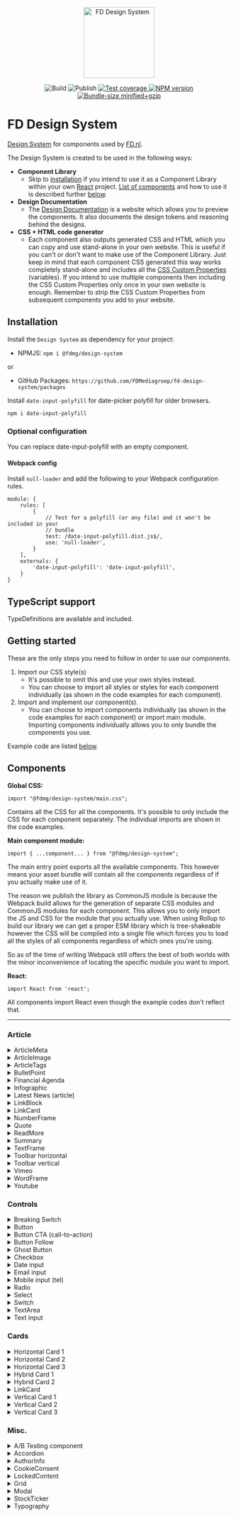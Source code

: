 <p align="center">
    <a href="https://design-system.fd.nl" target="_BLANK">
        <img width="160" src="https://github.com/FDMediagroep/fd-design-system/raw/master/public/assets/icons/logo.svg?sanitize=true" alt="FD Design System">
    </a>
</p>

<p align="center">
    <span>
        <img src="https://github.com/FDMediagroep/fd-design-system/workflows/Build/badge.svg" alt="Build"/>
    </span>
    <span>
        <img src="https://github.com/FDMediagroep/fd-design-system/workflows/Publish/badge.svg" alt="Publish"/>
    </span>
    <a href="https://coveralls.io/github/FDMediagroep/fd-design-system?branch=master" target="_blank">
        <img src="https://coveralls.io/repos/github/FDMediagroep/fd-design-system/badge.svg?branch=master" alt="Test coverage"/>
    </a>
    <a href="https://npmjs.com/package/@fdmg%2Fdesign-system" target="_blank">
        <img src="https://img.shields.io/npm/v/@fdmg/design-system?color=blue" alt="NPM version"/>
    </a>
    <a href="https://bundlephobia.com/result?p=@fdmg/design-system" target="_blank">
        <img src="https://img.shields.io/bundlephobia/minzip/@fdmg/design-system" alt="Bundle-size minified+gzip"/>
    </a>
</p>

# FD Design System

[Design System](https://design-system.fd.nl) for components used by [FD.nl](https://fd.nl).

The Design System is created to be used in the following ways:

-   **Component Library**
    -   Skip to [installation](#installation) if you intend to use it as a Component Library within your own [React](https://reactjs.org/) project. [List of components](#components) and how to use it is described further [below](#components).
-   **Design Documentation**
    -   The [Design Documentation](https://design-system.fd.nl) is a website which allows you to preview the components. It also documents the design tokens and reasoning behind the designs.
-   **CSS + HTML code generator**
    -   Each component also outputs generated CSS and HTML which you can copy and use stand-alone in your own website. This is useful if you can't or don't want to make use of the Component Library. Just keep in mind that each component CSS generated this way works completely stand-alone and includes all the [CSS Custom Properties](https://developer.mozilla.org/en-US/docs/Web/CSS/Using_CSS_custom_properties) (variables). If you intend to use multiple components then including the CSS Custom Properties only once in your own website is enough. Remember to strip the CSS Custom Properties from subsequent components you add to your website.

## Installation

Install the `Design System` as dependency for your project:

-   NPMJS: `npm i @fdmg/design-system`

or

-   GitHub Packages: `https://github.com/FDMediagroep/fd-design-system/packages`

Install `date-input-polyfill` for date-picker polyfill for older browsers.

`npm i date-input-polyfill`

### Optional configuration

You can replace date-input-polyfill with an empty component.

#### Webpack config

Install `null-loader` and add the following to your Webpack configuration rules.

```
module: {
    rules: [
        {
            // Test for a polyfill (or any file) and it won't be included in your
            // bundle
            test: /date-input-polyfill.dist.js$/,
            use: 'null-loader',
        }
    ],
    externals: {
        'date-input-polyfill': 'date-input-polyfill',
    }
}
```

## TypeScript support

TypeDefinitions are available and included.

## Getting started

These are the only steps you need to follow in order to use our components.

1. Import our CSS style(s)
    - It's possible to omit this and use your own styles instead.
    - You can choose to import all styles or styles for each component individually (as shown in the code examples for each component).
1. Import and implement our component(s).
    - You can choose to import components individually (as shown in the code examples for each component) or import main module. Importing components individually allows you to only bundle the components you use.

Example code are listed [below](#components).

## Components

**Global CSS:**

```
import "@fdmg/design-system/main.css";
```

Contains all the CSS for all the components. It's possible to only include the CSS for each component separately.
The individual imports are shown in the code examples.

**Main component module:**

```
import { ...component... } from "@fdmg/design-system";
```

The main entry point exports all the available components. This however means your asset bundle will contain all the components regardless of if you actually make use of it.

The reason we publish the library as CommonJS module is because the Webpack build allows for the generation of separate
CSS modules and CommonJS modules for each component. This allows you to only import the JS and CSS for the module that you actually use.
When using Rollup to build our library we can get a proper ESM library which is tree-shakeable however the CSS will be compiled into a single file which forces you to load all the styles of all components regardless of which ones you're using.

So as of the time of writing Webpack still offers the best of both worlds with the minor inconvenience of locating the specific module you want to import.

**React:**

```
import React from 'react';
```

All components import React even though the example codes don't reflect that.

---

### Article

<details>
<summary>ArticleMeta</summary>

Component CSS:

```
import "@fdmg/design-system/components/design-tokens/design-tokens.css";
import "@fdmg/design-system/components/article-meta/ArticleMeta.css";
```

```
import { ArticleMeta } from "@fdmg/design-system/components/input/ArticleMeta";

function Foo() {
    return (
        <ArticleMeta authors={["fullName": "Willem L."]}/>
    );
}
```

</details>

<details>
<summary>ArticleImage</summary>

[Demo](https://design-system.fd.nl/article-image)

Component CSS:

```
import "@fdmg/design-system/components/design-tokens/design-tokens.css";
import "@fdmg/design-system/components/article-image/ArticleImage.css";
```

```
import { ArticleImage } from "@fdmg/design-system/components/article-image/ArticleImage";

function Foo() {
    return (
        <ArticleImage
            baseUrl="https://images.example.com"
            caption="What a photo"
            credit="Foto: Willem L."
            fileName="image.jpg"/>
    );
}
```

</details>

<details>
<summary>ArticleTags</summary>

[Demo](https://design-system.fd.nl/article-tags)

Component CSS:

```
import "@fdmg/design-system/components/design-tokens/design-tokens.css";
import "@fdmg/design-system/components/article-tags/ArticleTags.css";
```

```
import { ArticleTags } from "@fdmg/design-system/components/article-tags/ArticleTags";

function Foo() {
    return (
        <ArticleTags
            onDisableAlertClick={() => {}}
            onEnableAlertClick={() => {}}
            onFollowClick={() => {}}
            onUnfollowClick={() => {}}
            title="Volgen via mijn nieuws"
            titleLink="https://fd.nl/mijn-nieuws"
            tags={[
                {
                    tag: 'Detailhandel',
                    uuid: '1',
                },
                {
                    selected: true,
                    tag: 'Eten & Drinken',
                    uuid: '2',
                },
                {
                    alertSelected: true,
                    selected: true,
                    tag: 'Supermarkt',
                    uuid: '3',
                },
            ]}
        />
    );
}
```

</details>

<details>
<summary>BulletPoint</summary>

[Demo](https://design-system.fd.nl/article-bullet-point)

Component CSS:

```
import "@fdmg/design-system/components/design-tokens/design-tokens.css";
import "@fdmg/design-system/components/bullet-point/BulletPoint.css";
```

```
import { BulletPoint } from "@fdmg/design-system/components/bullet-point/BulletPoint";

function Foo() {
    return (
        <BulletPoint bullets={["bullet 1" "bullet 2"]}/>
    );
}
```

</details>

<details>
<summary>Financial Agenda</summary>

[Demo](https://design-system.fd.nl/financial-agenda)

Component CSS:

```
import "@fdmg/design-system/components/design-tokens/design-tokens.css";
import "@fdmg/design-system/components/financial-agenda/FinancialAgenda.css";
```

```
import { FinancialAgenda } from "@fdmg/design-system/components/financial-agenda/FinancialAgenda";

function Foo() {
    return (
        <FinancialAgenda
            agendaItems={[
                {
                    date: '25 mei',
                    source: 'VK',
                    description:
                        'Bankholiday - financiële markten gesloten',
                },
                {
                    date: '25 mei',
                    source: 'VS',
                    description:
                        'Memorial day - financiële markten gesloten',
                },
            ]}
        />
    );
}
```

</details>

<details>
<summary>Infographic</summary>

[Demo](https://design-system.fd.nl/article-infographic)

Component CSS:

```
import "@fdmg/design-system/components/design-tokens/design-tokens.css";
import "@fdmg/design-system/components/infographic/Infographic.css";
```

```
import { Infographic } from "@fdmg/design-system/components/infographic/Infographic";

function Foo() {
    return (
        <Infographic src="https://example.com/image.png" height="400" />
    );
}
```

</details>

<details>
<summary>Latest News (article)</summary>

[Demo](https://design-system.fd.nl/article-latest-news)

Component CSS:

```
import "@fdmg/design-system/components/design-tokens/design-tokens.css";
import "@fdmg/design-system/components/article-latest-news/ArticlelatestNews.css";
```

```
import { ArticleLatestNews } from "@fdmg/design-system/components/article-latest-news/ArticleLatestNews";

function Foo() {
    return (
        <ArticleLatestNews
            news={[
                {
                    uuid: '1',
                    dateTime: `11:18`,
                    title: `Provinciale lijsttrekkers CDA: stop met 'drammen en dromen' over klimaat`,
                    url: `https://fd.nl/economie-politiek/1288207/provinciale-lijsttrekkers-cda-stop-met-drammen-en-dromen-over-klimaat`,
                },
                {
                    uuid: '2',
                    dateTime: `11:15`,
                    title: `Luchtvaartbedrijf Germania valt om`,
                    url: `https://fd.nl/ondernemen/1288215/luchtvaartbedrijf-germania-valt-om`,
                    isRead: true,
                },
                {
                    uuid: '3',
                    dateTime: `11:10`,
                    title: `Britse dienstensector krijgt harde tik van brexit`,
                    url: `https://fd.nl/economie-politiek/1288213/britse-dienstensector-krijgt-harde-tik-van-brexit`,
                },
                {
                    uuid: '4',
                    dateTime: `11:00`,
                    title: `DNB: Bovag-garantie toch geen verzekering`,
                    url: `https://fd.nl/ondernemen/1288299/dnb-bovag-garantie-toch-geen-verzekering`,
                },
            ]}
        />
    );
}
```

</details>

<details>
<summary>LinkBlock</summary>

[Demo](https://design-system.fd.nl/article-link-block)

Component CSS:

```
import "@fdmg/design-system/components/design-tokens/design-tokens.css";
import "@fdmg/design-system/components/article-link-block/LinkBlock.css";
```

```
import { LinkBlock } from "@fdmg/design-system/components/article-link-block/LinkBlock";

function Foo() {
    return (
        <LinkBlock title="Read more" description="Click here to read all about it" url="https://fd.nl"/>
    );
}
```

</details>

<details>
<summary>LinkCard</summary>

[Demo](https://design-system.fd.nl/article-link-card)

Component CSS:

```
import "@fdmg/design-system/components/design-tokens/design-tokens.css";
import "@fdmg/design-system/components/article-link-card/LinkCard.css";
```

```
import { LinkCard as ArticleLinkCard } from "@fdmg/design-system/components/article-link-card/LinkCard";

function Foo() {
    return (
        <ArticleLinkCard
            link="/mijn-nieuws"
            title="Beheer"
            linkText="Ga naar laatste nieuws"
        />
    );
}
```

</details>

<details>
<summary>NumberFrame</summary>

[Demo](https://design-system.fd.nl/numberframe)

Component CSS:

```
import "@fdmg/design-system/components/design-tokens/design-tokens.css";
import "@fdmg/design-system/components/numberframe/NumberFrame.css";
```

```
import { NumberFrame } from "@fdmg/design-system/components/numberframe/NumberFrame";

function Foo() {
    return (
        <NumberFrame
            number=`80%`,
            description=`of the statistiscs found on the internet are lies`
        />
    );
}
```

</details>

<details>
<summary>Quote</summary>

[Demo](https://design-system.fd.nl/quote)

Component CSS:

```
import "@fdmg/design-system/components/design-tokens/design-tokens.css";
import "@fdmg/design-system/components/quote/Quote.css";
```

```
import { Quote } from "@fdmg/design-system/components/quote/Quote";

function Foo() {
    return (
        <Quote
            blockquote={`This is the quote text`},
            figcaption={`Willem L.`}

        />
    );
}
```

</details>

<details>
<summary>ReadMore</summary>

[Demo](https://design-system.fd.nl/readmore)

Component CSS:

```
import "@fdmg/design-system/components/design-tokens/design-tokens.css";
import "@fdmg/design-system/components/readmore/ReadMore.css";
```

```
import { ReadMore } from "@fdmg/design-system/components/readmore/ReadMore";

function Foo() {
    return (
        <ReadMore
            title=`Lees ook`,
            links=[
                `A <a href="http://fd.nl">link</a>`,
                `Another <a href="https://www.willemliu.nl">link</a>`
            ]
        />
    );
}
```

</details>

<details>
<summary>Summary</summary>

[Demo](https://design-system.fd.nl/article-summary)

Component CSS:

```
import "@fdmg/design-system/components/design-tokens/design-tokens.css";
import "@fdmg/design-system/components/article-summary/Summary.css";
```

```
import { Summary } from "@fdmg/design-system/components/article-summary/Summary";

function Foo() {
    return (
        <Summary
            title="Samenvatting"
            summaries=[
                "Bulletpoint samenvatting 1"
                "Bulletpoint samenvatting 2"
                "Bulletpoint samenvatting 3"
            ]/>
    );
}
```

</details>

<details>
<summary>TextFrame</summary>

[Demo](https://design-system.fd.nl/textframe)

Component CSS:

```
import "@fdmg/design-system/components/design-tokens/design-tokens.css";
import "@fdmg/design-system/components/textframe/TextFrame.css";
```

```
import { TextFrame } from "@fdmg/design-system/components/textframe/TextFrame";

function Foo() {
    return (
        <TextFrame
            title=`TextFrame test`,
            description=`Aenean lacinia bibendum nulla sed consectetur. Donec id elit non
mi porta gravida at eget metus. Cum sociis natoque penatibus et
magnis dis parturient montes, nascetur ridiculus mus.`
        />
    );
}
```

</details>

<details>
<summary>Toolbar horizontal</summary>

[Demo](https://design-system.fd.nl/toolbar/horizontal)

Component CSS:

```
import "@fdmg/design-system/components/design-tokens/design-tokens.css";
import "@fdmg/design-system/components/toolbar/HorizontalToolbar.css";
```

```
import { HorizontalToolbar } from "@fdmg/design-system/components/toolbar/HorizontalToolbar";

function Foo() {
    return (
        <HorizontalToolbar
            id="12345"
            bookmarked={bookmarked}
            onClick={handleClick}
        />
    );
}
```

</details>

<details>
<summary>Toolbar vertical</summary>

[Demo](https://design-system.fd.nl/toolbar/vertical)

Component CSS:

```
import "@fdmg/design-system/components/design-tokens/design-tokens.css";
import "@fdmg/design-system/components/toolbar/VerticalToolbar.css";
```

```
import { VerticalToolbar } from "@fdmg/design-system/components/toolbar/VerticalToolbar";

function Foo() {
    return (
        <VerticalToolbar
            id="12345"
            bookmarked={bookmarked}
            onClick={handleClick}
        />
    );
}
```

</details>

<details>
<summary>Vimeo</summary>

Component CSS:

```
import "@fdmg/design-system/components/design-tokens/design-tokens.css";
import "@fdmg/design-system/components/vimeo/Vimeo.css";
```

```
import { Vimeo } from "@fdmg/design-system/components/vimeo/Vimeo";

function Foo() {
    return (
        <Vimeo id="<vimeo id>" />
    );
}
```

</details>

<details>
<summary>WordFrame</summary>

[Demo](https://design-system.fd.nl/wordframe)

Component CSS:

```
import "@fdmg/design-system/components/design-tokens/design-tokens.css";
import "@fdmg/design-system/components/wordframe/WordFrame.css";
```

```
import { WordFrame } from "@fdmg/design-system/components/wordframe/WordFrame";

function Foo() {
    return (
        <WordFrame
            title=`WordFrame test`,
            description=`Aenean lacinia bibendum nulla sed consectetur. Donec id elit non
mi porta gravida at eget metus. Cum sociis natoque penatibus et
magnis dis parturient montes, nascetur ridiculus mus.`
        />
    );
}
```

</details>

<details>
<summary>Youtube</summary>

Component CSS:

```
import "@fdmg/design-system/components/design-tokens/design-tokens.css";
import "@fdmg/design-system/components/youtube/Youtube.css";
```

```
import { Youtube } from "@fdmg/design-system/components/youtube/Youtube";

function Foo() {
    return (
        <Youtube id="<Youtube id>" />
    );
}
```

</details>

### Controls

<details>
<summary>Breaking Switch</summary>

[Demo](https://design-system.fd.nl/input/breaking-switch)

Component CSS:

```
import "@fdmg/design-system/components/design-tokens/design-tokens.css";
import "@fdmg/design-system/components/input/BreakingSwitch.css";
```

```
import { BreakingSwitch } from "@fdmg/design-system/components/input/BreakingSwitch";

interface Props {
    checked?: boolean;
}

function Foo(props: Props) {
    const [checked, setChecked] = useState(props.checked);

    function handleChange(e: React.ChangeEvent<HTMLInputElement>) {
        setChecked(e.currentTarget.checked);
    }

    return (
        <BreakingSwitch
            label="Label of the switch"
            checked={checked}
            onChange={handleChange}
        />
    );
}
```

</details>

<details>
<summary>Button</summary>

[Demo](https://design-system.fd.nl/button/default)

Component CSS:

```
import "@fdmg/design-system/components/design-tokens/design-tokens.css";
import "@fdmg/design-system/components/button/Button.css";
```

```
import { Button } from "@fdmg/design-system/components/button/Button";

function Foo() {
    function handleClick() {
        console.log('clicked');
    }

    return (
        <Button onClick={handleClick}>Click me!</Button>
    );
}
```

</details>

<details>
<summary>Button CTA (call-to-action)</summary>

[Demo](https://design-system.fd.nl/button/cta)

Component CSS:

```
import "@fdmg/design-system/components/design-tokens/design-tokens.css";
import "@fdmg/design-system/components/button/ButtonCta.css";
```

```
import { ButtonCta } from "@fdmg/design-system/components/button/ButtonCta";

function Foo() {
    function handleClick() {
        console.log('clicked');
    }

    return (
        <ButtonCta onClick={handleClick}>Click me!</ButtonCta>
    );
}
```

</details>

<details>
<summary>Button Follow</summary>

[Demo](https://design-system.fd.nl/button/follow)

Component CSS:

```
import "@fdmg/design-system/components/design-tokens/design-tokens.css";
import "@fdmg/design-system/components/button/ButtonFollow.css";
```

```
import { useState } from 'react';
import { ButtonFollow } from "@fdmg/design-system/components/button/ButtonFollow";

function Foo() {
    const [follow, setFollow] = useState(false);
    function handleClick() {
        console.log('clicked');
        setFollow(!follow);
    }

    return (
        <ButtonFollow selected={follow} onClick={handleClick}>Click me!</ButtonFollow>
    );
}
```

</details>

<details>
<summary>Ghost Button</summary>

[Demo](https://design-system.fd.nl/button/ghost)

Component CSS:

```
import "@fdmg/design-system/components/design-tokens/design-tokens.css";
import "@fdmg/design-system/components/button/ButtonGhost.css";
```

```
import { ButtonGhost } from "@fdmg/design-system/components/button/ButtonGhost";

function Foo() {
    function handleClick() {
        console.log('clicked');
    }

    return (
        <ButtonGhost onClick={handleClick}>Click me!</ButtonGhost>
    );
}
```

</details>

<details>
<summary>Checkbox</summary>

[Demo](https://design-system.fd.nl/input/checkbox)

Component CSS:

```
import "@fdmg/design-system/components/design-tokens/design-tokens.css";
import "@fdmg/design-system/components/input/Checkbox.css";
```

```
import { Checkbox } from "@fdmg/design-system/components/input/Checkbox";

function Foo() {
    return (
        <Switch
            id="idOfCheckbox"
            label=`Label of the checkbox`
        />
    );
}
```

</details>

<details>
<summary>Date input</summary>

[Demo](https://design-system.fd.nl/input/dateinput)

Component CSS:

```
import "@fdmg/design-system/components/design-tokens/design-tokens.css";
import "@fdmg/design-system/components/input/TextInput.css";
```

```
import { TextInput } from "@fdmg/design-system/components/input/TextInput";

function Foo() {
    return (
        <TextInput id="demoDateInput" type="date" label="Birthday" />
    );
}
```

</details>

<details>
<summary>Email input</summary>

[Demo](https://design-system.fd.nl/input/emailinput)

Component CSS:

```
import "@fdmg/design-system/components/design-tokens/design-tokens.css";
import "@fdmg/design-system/components/input/TextInput.css";
```

```
import { TextInput, Patterns } from "@fdmg/design-system/components/input/TextInput";

function Foo() {
    return (
        <TextInput id="demoEmailInput" type="email" label="E-mail" pattern={Patterns.EMAIL} required={true} />
    );
}
```

</details>

<details>
<summary>Mobile input (tel)</summary>

[Demo](https://design-system.fd.nl/input/mobileinput)

Component CSS:

```
import "@fdmg/design-system/components/design-tokens/design-tokens.css";
import "@fdmg/design-system/components/input/TextInput.css";
```

```
import { TextInput, Patterns } from "@fdmg/design-system/components/input/TextInput";

function Foo() {
    return (
        <TextInput id="demoMobileInput" type="tel" label="E-mail" pattern={Patterns.MOBILE} required={true} />
    );
}
```

</details>

<details>
<summary>Radio</summary>

[Demo](https://design-system.fd.nl/input/radio)

Component CSS:

```
import "@fdmg/design-system/components/design-tokens/design-tokens.css";
import "@fdmg/design-system/components/input/Radio.css";
```

```
import { Radio } from "@fdmg/design-system/components/input/Radio";

function Foo() {
    return (
        <>
            <Radio
                id="idOfRadio"
                name="groupName"
                label=`Label of the radio button`
                defaultChecked={true}
            />
            <Radio
                id="idOfRadio2"
                name="groupName"
                label=`Label of the radio button`
            />
        </>
    );
}
```

</details>

<details>
<summary>Select</summary>

[Demo](https://design-system.fd.nl/input/select)

Component CSS:

```
import "@fdmg/design-system/components/design-tokens/design-tokens.css";
import "@fdmg/design-system/components/input/Select.css";
```

```
import { Select } from "@fdmg/design-system/components/input/Select";

function Foo() {
    return (
        <Select
            id="demoSelect"
            label="Aanhef"
            errorMessage="Kies uw aanhef"
            required={true}
            description="Disabled select field"
        >
            <option value="">-- aanhef --</option>
            <option value="dhr">Dhr.</option>
            <option value="mevr">Mevr.</option>
            <option value="mw">Mw.</option>
            <option value="drs">Drs.</option>
            <option value="Prof">Prof.</option>
        </Select>
    );
}
```

</details>

<details>
<summary>Switch</summary>

[Demo](https://design-system.fd.nl/input/switch)

Component CSS:

```
import "@fdmg/design-system/components/design-tokens/design-tokens.css";
import "@fdmg/design-system/components/input/Switch.css";
```

```
import { Switch } from "@fdmg/design-system/components/input/Switch";

function Foo() {
    return (
        <Switch
            id="idOfSwitch"
            label=`Label of the switch`
        />
    );
}
```

</details>

<details>
<summary>TextArea</summary>

[Demo](https://design-system.fd.nl/input/textarea)

Component CSS:

```
import "@fdmg/design-system/components/design-tokens/design-tokens.css";
import "@fdmg/design-system/components/input/TextArea.css";
```

```
import { TextArea } from "@fdmg/design-system/components/input/TextArea";

function Foo() {
    return (
        <TextArea id="demoTextArea" label="Biography" required={true} />
    );
}
```

</details>

<details>
<summary>Text input</summary>

[Demo](https://design-system.fd.nl/input/textinput)

Component CSS:

```
import "@fdmg/design-system/components/design-tokens/design-tokens.css";
import "@fdmg/design-system/components/input/TextInput.css";
```

```
import { TextInput } from "@fdmg/design-system/components/input/TextInput";

function Foo() {
    return (
        <TextInput id="demoTextInput" label="Name" placeholder="Willem Liu" />
    );
}
```

</details>

### Cards

<details>
<summary>Horizontal Card 1</summary>

[Demo](https://design-system.fd.nl/card/horizontal-1)

Component CSS:

```
import "@fdmg/design-system/components/design-tokens/design-tokens.css";
import "@fdmg/design-system/components/card/HorizontalCard1.css";
```

```
import { HorizontalCard1 } from "@fdmg/design-system/components/card/HorizontalCard1";

function Foo() {
    return (
        <HorizontalCard1
            id="1343811"
            url="https://fd.nl/ondernemen/1343811/omzet-alfen-in-eerste-coronakwartaal-58"
            imageUrl="https://images.fd.nl/C_yJRp_QqzybEdlK4D6SibEUxiA.jpg?rect=.0,.0,.73375,.9999999999999999&fit=crop&crop=faces&auto=format&q=45&w=300"
            label="Energie"
            time="08:10"
            title="Omzet Alfen stijgt in eerste coronakwartaal met 58%"
        />
    );
}
```

</details>

<details>
<summary>Horizontal Card 2</summary>

[Demo](https://design-system.fd.nl/card/horizontal-2)

Component CSS:

```
import "@fdmg/design-system/components/design-tokens/design-tokens.css";
import "@fdmg/design-system/components/card/HorizontalCard2.css";
```

```
import { HorizontalCard2 } from "@fdmg/design-system/components/card/HorizontalCard2";

function Foo() {
    return (
        <HorizontalCard2
            id="1343052"
            url="https://fd.nl/futures/1343052/levensgevaarlijk-libanon"
            label="Levensgevaarlijk Libanon"
            time="13:11"
            title="Omgekeerde kruistocht"
            intro="Ondanks een op het eerste gezicht veel gevaarlijker levensstijl, verschilt de levensverwachting van Libanezen nog maar drie jaar met die van ons."
        />
    );
}
```

</details>

<details>
<summary>Horizontal Card 3</summary>

[Demo](https://design-system.fd.nl/card/horizontal-3)

Component CSS:

```
import "@fdmg/design-system/components/design-tokens/design-tokens.css";
import "@fdmg/design-system/components/card/HorizontalCard3.css";
```

```
import { HorizontalCard3 } from "@fdmg/design-system/components/card/HorizontalCard3";

function Foo() {
    return (
        <HorizontalCard3
            id="1343052"
            url="https://fd.nl/futures/1343052/levensgevaarlijk-libanon"
            label="Levensgevaarlijk Libanon"
            time="13:11"
            title="Omgekeerde kruistocht"
            printTitle="De kruistocht in reverse"
            intro="Ondanks een op het eerste gezicht veel gevaarlijker levensstijl, verschilt de levensverwachting van Libanezen nog maar drie jaar met die van ons."
        />
    );
}
```

</details>

<details>
<summary>Hybrid Card 1</summary>

[Demo](https://design-system.fd.nl/card/hybrid-1)

Component CSS:

```
import "@fdmg/design-system/components/design-tokens/design-tokens.css";
import "@fdmg/design-system/components/card/HybridCard1.css";
```

```
import { HybridCard1 } from "@fdmg/design-system/components/card/HybridCard1";

function Foo() {

    function handleBookmark(e) {
        console.log(e);
    }

    return (
        <HybridCard1
            id="1343052"
            url="https://fd.nl/futures/1343052/levensgevaarlijk-libanon"
            imageUrl="https://images.fd.nl/2V1xFJ-1OddgzcJgKmiPOv0t4yY.jpg?fit=crop&crop=faces&auto=format&q=45&w=300"
            imageUrlS="https://images.fd.nl/2V1xFJ-1OddgzcJgKmiPOv0t4yY.jpg?fit=crop&crop=faces&auto=format&q=45&w=300"
            imageUrlM="https://images.fd.nl/2V1xFJ-1OddgzcJgKmiPOv0t4yY.jpg?fit=crop&crop=faces&auto=format&q=45&w=351&h=234"
            imageUrlL="https://images.fd.nl/2V1xFJ-1OddgzcJgKmiPOv0t4yY.jpg?fit=crop&crop=faces&auto=format&q=45&w=599&h=399"
            label="Levensgevaarlijk Libanon"
            time="13:11"
            title="Omgekeerde kruistocht"
            intro="Ondanks een op het eerste gezicht veel gevaarlijker levensstijl, verschilt de levensverwachting van Libanezen nog maar drie jaar met die van ons."
            bookmarked={false}
            onBookmark={handleBookmark}
        />
    );
}
```

</details>

<details>
<summary>Hybrid Card 2</summary>

[Demo](https://design-system.fd.nl/card/hybrid-2)

Component CSS:

```
import "@fdmg/design-system/components/design-tokens/design-tokens.css";
import "@fdmg/design-system/components/card/HybridCard2.css";
```

```
import { HybridCard2 } from "@fdmg/design-system/components/card/HybridCard2";

function Foo() {

    function handleBookmark(e) {
        console.log(e);
    }

    return (
        <HybridCard2
            id="1343052"
            url="https://fd.nl/futures/1343052/levensgevaarlijk-libanon"
            label="Levensgevaarlijk Libanon"
            time="13:11"
            title="Omgekeerde kruistocht"
            intro="Ondanks een op het eerste gezicht veel gevaarlijker levensstijl, verschilt de levensverwachting van Libanezen nog maar drie jaar met die van ons."
            bookmarked={false}
            onBookmark={handleBookmark}
        />
    );
}
```

</details>

<details>
<summary>LinkCard</summary>

[Demo](https://design-system.fd.nl/card/link-card)

Component CSS:

```
import "@fdmg/design-system/components/design-tokens/design-tokens.css";
import "@fdmg/design-system/components/card/LinkCard.css";
```

```
import { LinkCard } from "@fdmg/design-system/components/card/LinkCard";

function Foo() {
    return (
        <LinkCard
            link="/mijn-nieuws"
            title="Beheer"
            linkText="Ga naar laatste nieuws"
        />
    );
}
```

</details>

<details>
<summary>Vertical Card 1</summary>

[Demo](https://design-system.fd.nl/card/vertical-1)

Component CSS:

```
import "@fdmg/design-system/components/design-tokens/design-tokens.css";
import "@fdmg/design-system/components/card/VerticalCard1.css";
```

```
import { VerticalCard1 } from "@fdmg/design-system/components/card/VerticalCard1";

function Foo() {

    function handleBookmark(e) {
        console.log(e);
    }

    return (
        <VerticalCard1
            id="1343052"
            url="https://fd.nl/futures/1343052/levensgevaarlijk-libanon"
            imageUrl="https://images.fd.nl/Cz9PTU-el_agiaSDvJOfmwrvu6g.jpg?rect=.0%2c.0428571428571429%2c.9999999999999999%2c.95&fit=crop&crop=faces&auto=format&q=45&w=599&h=399"
            imageUrlS="https://images.fd.nl/Cz9PTU-el_agiaSDvJOfmwrvu6g.jpg?rect=.0%2c.0428571428571429%2c.9999999999999999%2c.95&fit=crop&crop=faces&auto=format&q=45&w=599&h=399"
            imageUrlM="https://images.fd.nl/Cz9PTU-el_agiaSDvJOfmwrvu6g.jpg?rect=.0%2c.0428571428571429%2c.9999999999999999%2c.95&fit=crop&crop=faces&auto=format&q=45&w=351&h=234"
            imageUrlL="https://images.fd.nl/Cz9PTU-el_agiaSDvJOfmwrvu6g.jpg?rect=.0%2c.0428571428571429%2c.9999999999999999%2c.95&fit=crop&crop=faces&auto=format&q=45&w=599&h=399"
            label="Levensgevaarlijk Libanon"
            time="13:11"
            title="Omgekeerde kruistocht"
            intro="Ondanks een op het eerste gezicht veel gevaarlijker levensstijl, verschilt de levensverwachting van Libanezen nog maar drie jaar met die van ons."
            bookmarked={false}
            onBookmark={handleBookmark}
        />
    );
}
```

</details>

<details>
<summary>Vertical Card 2</summary>

[Demo](https://design-system.fd.nl/card/vertical-2)

Component CSS:

```
import "@fdmg/design-system/components/design-tokens/design-tokens.css";
import "@fdmg/design-system/components/card/VerticalCard2.css";
```

```
import { VerticalCard2 } from "@fdmg/design-system/components/card/VerticalCard2";

function Foo() {
    return (
        <VerticalCard2
            id="1343052"
            url="https://fd.nl/futures/1343052/levensgevaarlijk-libanon"
            imageUrl="https://images.fd.nl/Cz9PTU-el_agiaSDvJOfmwrvu6g.jpg?rect=.0%2c.0428571428571429%2c.9999999999999999%2c.95&fit=crop&crop=faces&auto=format&q=45&w=599&h=399"
            imageUrlS="https://images.fd.nl/Cz9PTU-el_agiaSDvJOfmwrvu6g.jpg?rect=.0%2c.0428571428571429%2c.9999999999999999%2c.95&fit=crop&crop=faces&auto=format&q=45&w=599&h=399"
            imageUrlM="https://images.fd.nl/Cz9PTU-el_agiaSDvJOfmwrvu6g.jpg?rect=.0%2c.0428571428571429%2c.9999999999999999%2c.95&fit=crop&crop=faces&auto=format&q=45&w=351&h=234"
            imageUrlL="https://images.fd.nl/Cz9PTU-el_agiaSDvJOfmwrvu6g.jpg?rect=.0%2c.0428571428571429%2c.9999999999999999%2c.95&fit=crop&crop=faces&auto=format&q=45&w=599&h=399"
            title="Omgekeerde kruistocht"
            intro="Ondanks een op het eerste gezicht veel gevaarlijker levensstijl, verschilt de levensverwachting van Libanezen nog maar drie jaar met die van ons."
        />
    );
}
```

</details>

<details>
<summary>Vertical Card 3</summary>

[Demo](https://design-system.fd.nl/card/vertical-3)

Component CSS:

```
import "@fdmg/design-system/components/design-tokens/design-tokens.css";
import "@fdmg/design-system/components/card/VerticalCard3.css";
```

```
import { VerticalCard3 } from "@fdmg/design-system/components/card/VerticalCard3";

function Foo() {
    return (
        <VerticalCard3
            id="1321841"
            url="https://fd.nl/ondernemen/1321841/den-haag-zet-druk-op-pandeigenaren-om-huurverlaging-winkeliers-te-slikken"
            imageUrl="https://fd-external-development.imgix.net/b2ee977d67c3a1b815ed2855a5ae02f2357e6062.jpg?rect=.0%2c.0018761726078799%2c.9999999999999999%2c.99812382739212&fit=crop&crop=faces&auto=format&q=45&w=560&h=315"
            imageUrlS="https://fd-external-development.imgix.net/b2ee977d67c3a1b815ed2855a5ae02f2357e6062.jpg?rect=.0%2c.0018761726078799%2c.9999999999999999%2c.99812382739212&fit=crop&crop=faces&auto=format&q=45&w=560&h=315"
            imageUrlM="https://fd-external-development.imgix.net/b2ee977d67c3a1b815ed2855a5ae02f2357e6062.jpg?rect=.0%2c.0637898686679174%2c.9999999999999999%2c.8442776735459663&fit=crop&crop=faces&auto=format&q=45&w=944&h=531"
            imageUrlL="https://fd-external-development.imgix.net/b2ee977d67c3a1b815ed2855a5ae02f2357e6062.jpg?rect=.0%2c.0637898686679174%2c.9999999999999999%2c.8442776735459663&fit=crop&crop=faces&auto=format&q=45&w=944&h=531"
            label="Detailhandel"
            title="Den Haag zet druk op verhuurders om huurverlaging te slikken"
            intro="Het Rijk sluit overheidsingrijpen niet uit om een akkoord tussen verhuurders en winkeliers af te dwingen, nu onderhandelingen moeizaam verlopen."
        />
    );
}
```

</details>

### Misc.

<details>
<summary>A/B Testing component</summary>

[Demo](https://design-system.fd.nl/ab)

Component CSS:

```
import "@fdmg/design-system/components/design-tokens/design-tokens.css";
import "@fdmg/design-system/components/ab/ab.css"; // For debug options layout
```

```
import { Experiment, Variant, ABProvider } from "@fdmg/design-system/components/ab/ab";

function Foo() {
    return (
        <ABProvider>
            <Experiment
                name="globally-unique-experiment-name"
                debugUriParam="ABdebug=true"
                onClick={console.log}
                onRunExperiment={console.log}
            >
                <Variant name="A" onClick={console.log}>
                    <h1>Headline 1</h1>
                </Variant>
                <Variant name="B" onClick={console.log}>
                    <h1>Headline 2</h1>
                </Variant>
            </Experiment>
        </ABProvider>
    );
}
```

</details>

<details>
<summary>Accordion</summary>

[Demo](https://design-system.fd.nl/accordion)

Component CSS:

```
import "@fdmg/design-system/components/design-tokens/design-tokens.css";
import "@fdmg/design-system/components/accordion/Accordion.css";
```

```
import { Accordion } from '@fdmg/design-system/components/accordion/Accordion';

function Foo() {
    return (
        <Accordion items={[
            {
                title: 'title',
                content: <span>description</span>,
            },
        ]} />
    );
}
```

</details>

<details>
<summary>AuthorInfo</summary>

[Demo](https://design-system.fd.nl/author-info)

Component CSS:

```
import "@fdmg/design-system/components/design-tokens/design-tokens.css";
import "@fdmg/design-system/components/author-info/AuthorInfo.css";
```

```
import { AuthorInfo } from '@fdmg/design-system/components/author-info/AuthorInfo';

function Foo() {
    return (
        <AuthorInfo
            description={
                <p>
                    Nelleke Trappenburg schrijft bij het FD over pensioenen:
                    dekkingsgraden, beleggingskosten, nieuwe wetgeving etc.
                    Eerder werkte zij onder meer op de beursredactie.
                </p>
            }
            imageUrl="https://images.fd.nl/ffa583e0c7fbc666934ecc326a88defc2773f4e9.jpeg?fit=crop&amp;crop=faces&amp;auto=format&amp;q=45&amp;cs=tinysrgb&amp;w=640&amp;h=640&amp;fm=jpg"
            title="Nelleke Trappenburg"
            followed={mode === 'dark'}
            onEmailClick={() => {}}
            onFollowAuthorClick={() => {}}
            onLinkedInClick={() => {}}
            onTwitterClick={() => {}}
        />
    );
}
```

</details>

<details>
<summary>CookieConsent</summary>

[Demo](https://design-system.fd.nl/cookieconsent#cookie-consent)

Component CSS:

```
import "@fdmg/design-system/components/design-tokens/design-tokens.css";
import "@fdmg/design-system/components/cookieconsent/CookieConsent.css";
```

```
import { CookieConsent } from '@fdmg/design-system/components/cookieconsent/CookieConsent';

function Foo() {
    return (
        <CookieConsent
            description={
                <>
                    <p>
                        FD Mediagroep (FDMG) en de daarbij horende
                        website: FD.nl en door haar geselecteerde
                        Partners hebben toegang tot uw gegevens en
                        gebruiken deze informatie voor de onderstaande
                        doeleinden. Klik op een doel om uw voorkeuren
                        aan te passen en om meer te weten te komen over
                        wie er om uw toestemming vraagt en/of rechtmatig
                        belang claimt om uw gegevens voor dat doel te
                        verwerken. Houd er rekening mee dat wanneer alle
                        doeleinden zijn geweigerd, dit een negatief
                        effect op bepaalde functies van de website kan
                        hebben.
                    </p>
                    <p>
                        Voor sommige doeleinden kunnen jouw
                        persoonsgegevens worden verwerkt op de
                        juridische grond van rechtmatig belang
                    </p>
                </>
            }
            title={
                <header className={styles.header}>
                    <h1>Cookies</h1>
                </header>
            }
            opened={true}
            onClose={() => {}}
        />
    );
}
```

</details>

<details>
<summary>LockedContent</summary>

[Demo](https://design-system.fd.nl/cookieconsent#locked-content)

Component CSS:

```
import "@fdmg/design-system/components/design-tokens/design-tokens.css";
import "@fdmg/design-system/components/cookieconsent/CookieConsent.css";
```

```
import { LockedContent } from '@fdmg/design-system/components/cookieconsent/CookieConsent';

function Foo() {
    return (
        <LockedContent
            vendorName="youtube"
            lockDescription={
                <p>
                    In verband met de door u gekozen
                    cookievoorkeuren kunnen wij deze Youtube-video
                    niet tonen. Klik hier om akkoord te gaan met de
                    cookievoorkeuren die nodig zijn om deze
                    Youtube-video te laden.
                </p>
            }
        >
            <div className="embed-container">
                <iframe
                    width="560"
                    height="315"
                    src="https://www.youtube-nocookie.com/embed/T_tN4CnushY"
                    frameBorder="0"
                    allow="accelerometer; autoplay; encrypted-media; gyroscope; picture-in-picture"
                    allowFullScreen
                />
            </div>
        </LockedContent>
    );
}
```

</details>

<details>
<summary>Grid</summary>

The CSS Grid is an external component and can be found here:
[Demo](https://design-system.fd.nl/grid)
[Source](https://github.com/FDMediagroep/fdmg-css-grid)

</details>

<details>
<summary>Modal</summary>

[Demo](https://design-system.fd.nl/modal)

Component CSS:

```
import "@fdmg/design-system/components/design-tokens/design-tokens.css";
import "@fdmg/design-system/components/modal/Modal.css";
```

```
import { Modal } from '@fdmg/design-system/components/modal/Modal';

function Foo() {
    return (
        <Modal opened={true} onClose={() => {}>
            <>
                <h2>Abonnement wijzigen of opzeggen</h2>
                <p>
                    Voor wijzigingen kunt u elk moment bellen. Voor
                    opzeggen geeft u dit uiterlijk 1 maand voor het
                    einde van de abonnements- of actieperiode
                    telefonisch door aan Klantenservice
                </p>
                <p>
                    <a href="tel:0800 666 6667">0800 666 6667</a>{' '}
                    (gratis, ma t/m vr 07.30 - 18.00 uur en za 07.30 -
                    11.30 uur).
                </p>
                <p>
                    Ook kijken we graag samen met u naar een
                    abonnementsvorm die wellicht beter bij u past.
                </p>
            </>
        </Modal>
    );
}
```

</details>

<details>
<summary>StockTicker</summary>

[Demo](https://design-system.fd.nl/stock-ticker)

Component CSS:

```
import "@fdmg/design-system/components/design-tokens/design-tokens.css";
import "@fdmg/design-system/components/stockticker/StockTicker.css";
```

```
import { StockTicker } from "@fdmg/design-system/components/stockticker/StockTicker";

function Foo() {
    return (
        <StockTicker
            title=`Lees ook`,
            links=[
                `A <a href="http://fd.nl">link</a>`,
                `Another <a href="https://www.willemliu.nl">link</a>`
            ]
        />
    );
}
```

</details>

<details>
<summary>Typography</summary>

[Demo](https://design-system.fd.nl/typography)

Component CSS:

```
import "@fdmg/design-system/components/design-tokens/design-tokens.css";
```

```
function Foo() {
    return (
        <h1 className="heading serif xs">Heading xs</h1>
        <h1 className="heading serif s">Heading s</h1>
        <h1 className="heading serif m">Heading m</h1>
        <h1 className="heading serif l">Heading l</h1>
        <h1 className="heading serif xl">Heading xl</h1>
        <h1 className="heading serif xxl">Heading xxl</h1>

        <h1 className="heading sans xs">Heading xs</h1>
        <h1 className="heading sans s">Heading s</h1>
        <h1 className="heading sans m">Heading m</h1>
        <h1 className="heading sans l">Heading l</h1>
        <h1 className="heading sans xl">Heading xl</h1>
        <h1 className="heading sans xxl">Heading xxl</h1>

        <h1 className="body-text serif xs">Body xs</h1>
        <h1 className="body-text serif s">Body s</h1>
        <h1 className="body-text serif m">Body m</h1>
        <h1 className="body-text serif l">Reserved</h1>
        <h1 className="body-text serif xl">Reserved</h1>
        <h1 className="body-text serif xxl">Reserved</h1>

        <h1 className="body-text sans xs">Body xs</h1>
        <h1 className="body-text sans s">Body s</h1>
        <h1 className="body-text sans m">Body m</h1>
        <h1 className="body-text sans l">Reserved</h1>
        <h1 className="body-text sans xl">Reserved</h1>
        <h1 className="body-text sans xxl">Reserved</h1>

    );
}
```

</details>
